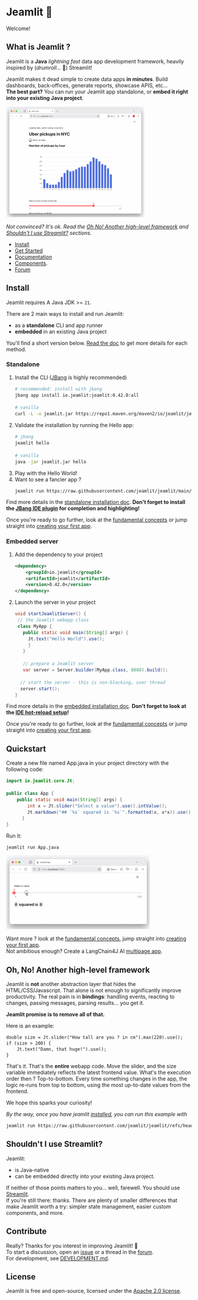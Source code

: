 # Jeamlit <span style="transform: scale(-1,1); display:inline-block;">🚡</span>

Welcome! 
## What is Jeamlit ? 
Jeamlit is a **Java** *lightning fast* data app development framework, heavily inspired by (*drumroll…* 🥁) Streamlit!  

Jeamlit makes it dead simple to create data apps **in minutes**. 
Build dashboards, back-offices, generate reports, showcase APIS, etc...   
**The best part?** You can run your Jeamlit app standalone, or **embed it right into your existing Java project**.

<img src="images/demo.gif" alt="Jeamlit demo app" height=300 href="none"></img>

*Not convinced? It's ok. Read the [Oh No! Another high-level framework](#oh-no-another-high-level-framework) and [Shouldn't I use Streamlit?](#shouldnt-i-use-streamlit) sections.*

- [Install](#install)
- [Get Started](#quickstart)
- [Documentation](https://docs.jeamlit.io/) 
- [Components](https://docs.jeamlit.io/develop/api-reference).
- [Forum](https://github.com/jeamlit/jeamlit/discussions/)

## Install

Jeamlit requires A Java JDK >= `21`.

There are 2 main ways to install and run Jeamlit:
- as a **standalone** CLI and app runner
- **embedded** in an existing Java project

You'll find a short version below. [Read the doc](https://docs.jeamlit.io/get-started/installation) to get more details for each method.


### Standalone
1. Install the CLI ([JBang](https://www.jbang.dev/) is highly recommended)
    ```bash
    # recommended: install with jbang
    jbang app install io.jeamlit:jeamlit:0.42.0:all

    # vanilla
    curl -L -o jeamlit.jar https://repo1.maven.org/maven2/io/jeamlit/jeamlit/0.42.0/jeamlit-0.42.0-all.jar
    ```
2. Validate the installation by running the Hello app:
   ```bash
   # jbang
   jeamlit hello
   
   # vanilla
   java -jar jeamlit.jar hello
   ```
3. Play with the Hello World!
5. Want to see a fancier app ? 
   ```bash
   jeamlit run https://raw.githubusercontent.com/jeamlit/jeamlit/main/examples/getting_started/App.java
   ```

Find more details in the [standalone installation doc](https://docs.jeamlit.io/get-started/installation/standalone). 
**Don't forget to install the [JBang IDE plugin](https://docs.jeamlit.io/get-started/installation/standalone#prerequisites) for completion and highlighting!** 

Once you're ready to go further, look at the [fundamental concepts](https://docs.jeamlit.io/get-started/fundamentals) or jump straight into [creating your first app](https://docs.jeamlit.io/get-started/tutorials/create-an-app). 

### Embedded server
1. Add the dependency to your project
   ```xml
   <dependency>
       <groupId>io.jeamlit</groupId>
       <artifactId>jeamlit</artifactId>
       <version>0.42.0</version>
   </dependency>
   ```
2. Launch the server in your project
   ```java
   void startJeamlitServer() {
    // the Jeamlit webapp class
    class MyApp {
      public static void main(String[] args) {
        Jt.text("Hello World").use();
        }
      }
    
      // prepare a Jeamlit server
      var server = Server.builder(MyApp.class, 8888).build();
    
     // start the server - this is non-blocking, user thread
     server.start();
   }
   ```

Find more details in the [embedded installation doc](https://docs.jeamlit.io/get-started/installation/embedded-vanilla#development-with-hot-reload).
**Don't forget to look at the [IDE hot-reload setup](https://docs.jeamlit.io/get-started/installation/embedded-vanilla#development-with-hot-reload)!**

Once you're ready to go further, look at the [fundamental concepts](https://docs.jeamlit.io/get-started/fundamentals) or jump straight into [creating your first app](https://docs.jeamlit.io/get-started/tutorials/create-an-app).


## Quickstart
Create a new file named App.java in your project directory with the following code:
```java
import io.jeamlit.core.Jt;

public class App { 
    public static void main(String[] args) {
        int x = Jt.slider("Select a value").use().intValue();
        Jt.markdown("## `%s` squared is `%s`".formatted(x, x*x)).use();
      }
}
```

Run it:
```
jeamlit run App.java
```

<img src="images/demo_2_squared.gif" alt="Jeamlit x squared demo" height=200 href="none"></img>

Want more ?
look at the [fundamental concepts](https://docs.jeamlit.io/get-started/fundamentals), jump straight into [creating your first app](https://docs.jeamlit.io/get-started/tutorials/create-an-app).   
Not ambitious enough? Create a LangChain4J AI [multipage app](https://docs.jeamlit.io/get-started/tutorials/create-a-multipage-app). 

## Oh, No! Another high-level framework
Jeamlit is **not** another abstraction layer that hides the HTML/CSS/Javascript. 
That alone is not enough to significantly improve productivity. 
The real pain is in **bindings**: handling events, reacting to changes, passing messages, 
parsing results... you get it.
 

**Jeamlit promise is to remove all of that.**

Here is an example:
```
double size = Jt.slider("How tall are you ? in cm").max(220).use();
if (size > 200) {
    Jt.text("Damn, that huge!").use();
}
```

That's it. That's the **entire** webapp code. Move the slider, and the size variable immediately 
reflects the latest frontend value.
What's the execution order then ? Top-to-bottom. Every time something changes in the app, 
the logic re-runs from top to bottom, using the most up-to-date values from the frontend.
  
We hope this sparks your curiosity!

*By the way, once you have jeamlit [installed](#install), you can run this example with*
```bash
jeamlit run https://raw.githubusercontent.com/jeamlit/jeamlit/refs/heads/main/examples/readme/App.java 
```

## Shouldn't I use Streamlit?
Jeamlit: 
- is Java-native
- can be embedded directly into your existing Java project. 

If neither of those points matters to you... well, farewell. You should use [Streamlit](https://streamlit.io/).   
If you're still there: thanks. There are plenty of smaller differences that make Jeamlit worth a try: simpler state management, 
easier custom components, and more.

## Contribute
Really? Thanks for you interest in improving Jeamlit! <span style="transform: scale(-1,1); display:inline-block;">🚡</span>  
To start a discussion, open an [issue](https://github.com/jeamlit/jeamlit/issues) or a thread in the [forum](https://github.com/jeamlit/jeamlit/discussions).   
For development, see [DEVELOPMENT.md](DEVELOPMENT.md).

## License
Jeamlit is free and open-source, licensed under the [Apache 2.0 license](LICENSE).
